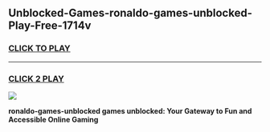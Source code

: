 
## Unblocked-Games-ronaldo-games-unblocked-Play-Free-1714v
<h3>
<a href="https://premium76.site?title=ronaldo-games-unblocked&ref=23A">CLICK TO PLAY</a></h3>
<hr>

<h3>
<a href="https://premium76.site?title=ronaldo-games-unblocked&ref=23A">CLICK 2 PLAY</a>
  
</h3>

<a href="https://premium76.site?title=ronaldo-games-unblocked&ref=23A"><img src="https://clearcache.store/games.png"></a>


**ronaldo-games-unblocked games unblocked: Your Gateway to Fun and Accessible Online Gaming**
